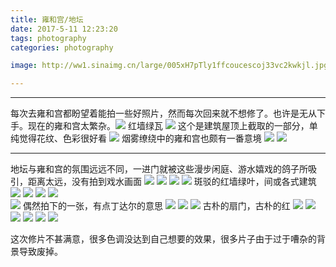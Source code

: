 ```yaml
---
title: 雍和宫/地坛
date: 2017-5-11 12:23:20
tags: photography
categories: photography 

image: http://ww1.sinaimg.cn/large/005xH7pTly1ffcoucescoj33vc2kwkjl.jpg

---
```


********
<!--more-->
每次去雍和宫都盼望着能拍一些好照片，然而每次回来就不想修了。也许是无从下手。现在的雍和宫太繁杂。![](http://ww1.sinaimg.cn/large/005xH7pTly1ffcooid04ej340w2hc1ky.jpg)
红墙绿瓦
![](http://ww1.sinaimg.cn/large/005xH7pTly1ffcooxhu01j33rd2nnu10.jpg)
这个是建筑屋顶上截取的一部分，单纯觉得花纹、色彩很好看
![](http://ww1.sinaimg.cn/large/005xH7pTly1ffcopdrnwdj34ky0m1kiv.jpg)
烟雾缭绕中的雍和宫也颇有一番意境
![](http://ww1.sinaimg.cn/large/005xH7pTly1ffcoppkjivj34231gdhdt.jpg)
![](http://ww1.sinaimg.cn/large/005xH7pTly1ffcopv5xv9j33vc2kwnpd.jpg)
**************
地坛与雍和宫的氛围远远不同，一进门就被这些漫步闲庭、游水嬉戏的鸽子所吸引，距离太远，没有拍到戏水画面
![](http://ww1.sinaimg.cn/large/005xH7pTly1ffcoq5lx9ej32ut1bp4qq.jpg)
![](http://ww1.sinaimg.cn/large/005xH7pTly1ffcoqf35scj33jm1n94qq.jpg)
![](http://ww1.sinaimg.cn/large/005xH7pTly1ffcor18o0aj34c12ayb2c.jpg)
![](http://ww1.sinaimg.cn/large/005xH7pTly1ffcorfkrzej34cf1ksu0y.jpg)
斑驳的红墙绿叶，间或各式建筑
![](http://ww1.sinaimg.cn/large/005xH7pTly1ffcormnxouj34fx1nrh9q.jpg)
![](http://ww1.sinaimg.cn/large/005xH7pTly1ffcowqr13cj33vc2kw4qq.jpg)
![](http://ww1.sinaimg.cn/large/005xH7pTly1ffcpcvbiixj33vc2kw4qs.jpg)
![](http://ww1.sinaimg.cn/large/005xH7pTly1ffcoucescoj33vc2kwkjl.jpg)  
![](http://ww1.sinaimg.cn/large/005xH7pTly1ffcov6p9o9j33pe2p27wj.jpg)
偶然拍下的一张，有点丁达尔的意思
![](http://ww1.sinaimg.cn/large/005xH7pTly1ffcovwacy3j32h63iihdt.jpg)
![](http://ww1.sinaimg.cn/large/005xH7pTly1ffcow7dhoxj33vc2kwkjl.jpg)
![](http://ww1.sinaimg.cn/large/005xH7pTly1ffcowd3tmtj33cd2zjb29.jpg)
古朴的扇门，古朴的红
![](http://ww1.sinaimg.cn/large/005xH7pTly1ffcoveoxgoj33vc2kwhdu.jpg)
![](http://ww1.sinaimg.cn/large/005xH7pTly1ffcovmw4kxj33tb2makjm.jpg)
![](http://ww1.sinaimg.cn/large/005xH7pTly1ffcoyfny1rj33vc2kwqv6.jpg)
![](http://ww1.sinaimg.cn/large/005xH7pTly1ffcoynuzffj33vc2kxu0x.jpg)
![](http://ww1.sinaimg.cn/large/005xH7pTly1ffcoysqp1uj32vd15ck61.jpg)
![](http://ww1.sinaimg.cn/large/005xH7pTly1ffcoyxlbqsj31s80oj4a1.jpg) 

这次修片不甚满意，很多色调没达到自己想要的效果，很多片子由于过于嘈杂的背景导致废掉。 
